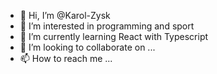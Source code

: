 - 👋 Hi, I’m @Karol-Zysk
- 👀 I’m interested in programming and sport
- 🌱 I’m currently learning React with Typescript
- 💞️ I’m looking to collaborate on ...
- 📫 How to reach me ...

<!---
Karol-Zysk/Karol-Zysk is a ✨ special ✨ repository because its `README.md` (this file) appears on your GitHub profile.
You can click the Preview link to take a look at your changes.
--->
